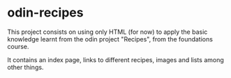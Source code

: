 # odin-recipes

This project consists on using only HTML (for now) to apply the basic knowledge learnt from the odin project "Recipes", from the foundations course.

It contains an index page, links to different recipes, images and lists among other things.